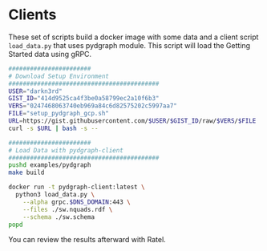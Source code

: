 # Clients

These set of scripts build a docker image with some data and a client script `load_data.py` that uses pydgraph module.  This script will load the Getting Started data using gRPC.

```bash
#######################
# Download Setup Environment
##########################################
USER="darkn3rd"
GIST_ID="414d9525ca4f3be0a58799ec2a10f6b3"
VERS="0247468063740eb969a84c6d82575202c5997aa7"
FILE="setup_pydgraph_gcp.sh"
URL=https://gist.githubusercontent.com/$USER/$GIST_ID/raw/$VERS/$FILE
curl -s $URL | bash -s --

#######################
# Load Data with pydgraph-client
##########################################
pushd examples/pydgraph
make build

docker run -t pydgraph-client:latest \
  python3 load_data.py \
    --alpha grpc.$DNS_DOMAIN:443 \
    --files ./sw.nquads.rdf \
    --schema ./sw.schema
popd
```

You can review the results afterward with Ratel.
